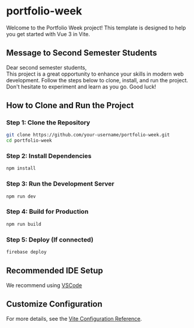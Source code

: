 # portfolio-week

Welcome to the Portfolio Week project! This template is designed to help you get started with Vue 3 in Vite.

## Message to Second Semester Students

Dear second semester students,  
This project is a great opportunity to enhance your skills in modern web development. Follow the steps below to clone, install, and run the project. Don't hesitate to experiment and learn as you go. Good luck!

## How to Clone and Run the Project

### Step 1: Clone the Repository

```sh
git clone https://github.com/your-username/portfolio-week.git
cd portfolio-week
```

### Step 2: Install Dependencies

```sh
npm install
```

### Step 3: Run the Development Server

```sh
npm run dev
```

### Step 4: Build for Production

```sh
npm run build
```

### Step 5: Deploy (If connected)

```sh
firebase deploy
```

## Recommended IDE Setup

We recommend using [VSCode](https://code.visualstudio.com/)

## Customize Configuration

For more details, see the [Vite Configuration Reference](https://vite.dev/config/).
